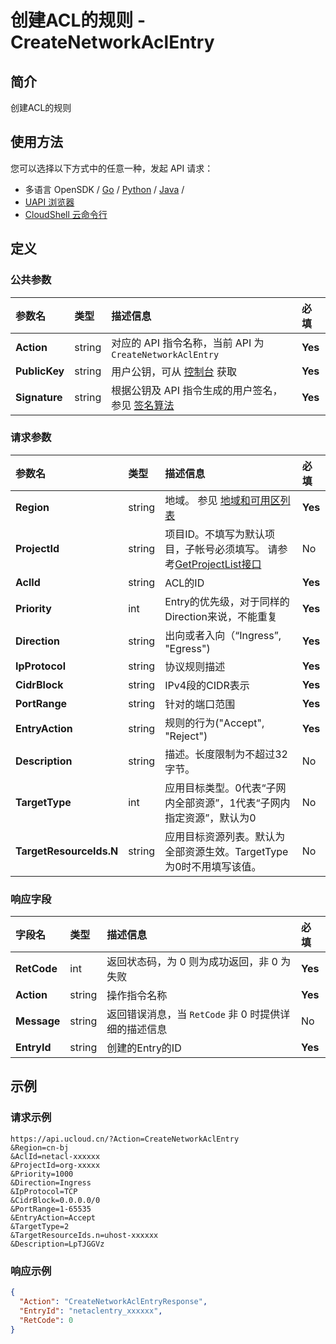 # 创建ACL的规则 - CreateNetworkAclEntry

## 简介

创建ACL的规则






## 使用方法

您可以选择以下方式中的任意一种，发起 API 请求：
- 多语言 OpenSDK / [Go](https://github.com/ucloud/ucloud-sdk-go) / [Python](https://github.com/ucloud/ucloud-sdk-python3) / [Java](https://github.com/ucloud/ucloud-sdk-java) /
- [UAPI 浏览器](https://console.ucloud.cn/uapi/detail?id=CreateNetworkAclEntry)
- [CloudShell 云命令行](https://shell.ucloud.cn/)


## 定义

### 公共参数

| 参数名 | 类型 | 描述信息 | 必填 |
|:---|:---|:---|:---|
| **Action**     | string  | 对应的 API 指令名称，当前 API 为 `CreateNetworkAclEntry`                        | **Yes** |
| **PublicKey**  | string  | 用户公钥，可从 [控制台](https://console.ucloud.cn/uapi/apikey) 获取                                             | **Yes** |
| **Signature**  | string  | 根据公钥及 API 指令生成的用户签名，参见 [签名算法](api/summary/signature.md)  | **Yes** |

### 请求参数

| 参数名 | 类型 | 描述信息 | 必填 |
|:---|:---|:---|:---|
| **Region** | string | 地域。 参见 [地域和可用区列表](api/summary/regionlist) |**Yes**|
| **ProjectId** | string | 项目ID。不填写为默认项目，子帐号必须填写。 请参考[GetProjectList接口](api/summary/get_project_list) |No|
| **AclId** | string | ACL的ID |**Yes**|
| **Priority** | int | Entry的优先级，对于同样的Direction来说，不能重复 |**Yes**|
| **Direction** | string | 出向或者入向（“Ingress”, "Egress") |**Yes**|
| **IpProtocol** | string | 协议规则描述 |**Yes**|
| **CidrBlock** | string | IPv4段的CIDR表示 |**Yes**|
| **PortRange** | string | 针对的端口范围 |**Yes**|
| **EntryAction** | string | 规则的行为("Accept", "Reject") |**Yes**|
| **Description** | string | 描述。长度限制为不超过32字节。 |No|
| **TargetType** | int | 应用目标类型。0代表“子网内全部资源”，1代表“子网内指定资源”，默认为0 |No|
| **TargetResourceIds.N** | string | 应用目标资源列表。默认为全部资源生效。TargetType为0时不用填写该值。 |No|

### 响应字段

| 字段名 | 类型 | 描述信息 | 必填 |
|:---|:---|:---|:---|
| **RetCode** | int | 返回状态码，为 0 则为成功返回，非 0 为失败 |**Yes**|
| **Action** | string | 操作指令名称 |**Yes**|
| **Message** | string | 返回错误消息，当 `RetCode` 非 0 时提供详细的描述信息 |No|
| **EntryId** | string | 创建的Entry的ID |**Yes**|




## 示例

### 请求示例
    
```
https://api.ucloud.cn/?Action=CreateNetworkAclEntry
&Region=cn-bj
&AclId=netacl-xxxxxx
&ProjectId=org-xxxxx
&Priority=1000
&Direction=Ingress
&IpProtocol=TCP
&CidrBlock=0.0.0.0/0
&PortRange=1-65535
&EntryAction=Accept
&TargetType=2
&TargetResourceIds.n=uhost-xxxxxx
&Description=LpTJGGVz
```

### 响应示例
    
```json
{
  "Action": "CreateNetworkAclEntryResponse",
  "EntryId": "netaclentry_xxxxxx",
  "RetCode": 0
}
```





